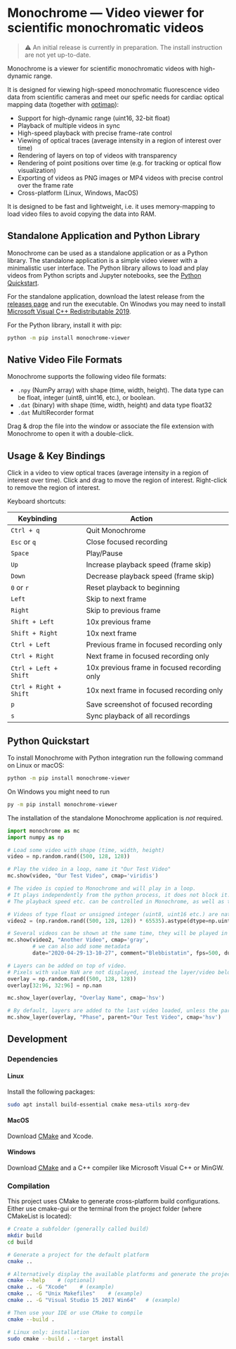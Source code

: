 # Monochrome — Video viewer for scientific monochromatic videos

> ⚠️ An initial release is currently in preparation. The install instruction are not yet up-to-date.

Monochrome is a viewer for scientific monochromatic videos with high-dynamic range.

It is designed for viewing high-speed monochromatic fluorescence video data from scientific cameras and meet our spefic needs for cardiac optical mapping data (together with [optimap](https://github.com/cardiacvision/optimap)):
* Support for high-dynamic range (uint16, 32-bit float)
* Playback of multiple videos in sync
* High-speed playback with precise frame-rate control
* Viewing of optical traces (average intensity in a region of interest over time)
* Rendering of layers on top of videos with transparency
* Rendering of point positions over time (e.g. for tracking or optical flow visualization)
* Exporting of videos as PNG images or MP4 videos with precise control over the frame rate
* Cross-platform (Linux, Windows, MacOS)

It is designed to be fast and lightweight, i.e. it uses memory-mapping to load video files to avoid copying the data into RAM. 

## Standalone Application and Python Library

Monochrome can be used as a standalone application or as a Python library. The standalone application is a simple video viewer with a minimalistic user interface. The Python library allows to load and play videos from Python scripts and Jupyter notebooks, see the [Python Quickstart](#python-quickstart).

For the standalone application, download the latest release from the [releases page](https://github.com/sitic/monochrome/-/releases) and run the executable. On Winodws you may need to install [Microsoft Visual C++ Redistributable 2019](https://aka.ms/vs/16/release/vc_redist.x86.exe).

For the Python library, install it with pip:

```bash
python -m pip install monochrome-viewer
```

## Native Video File Formats
Monochrome supports the following video file formats:

* `.npy` (NumPy array) with shape (time, width, height). The data type can be float, integer (uint8, uint16, etc.), or boolean.
* `.dat` (binary) with shape (time, width, height) and data type float32
* `.dat` MultiRecorder format

Drag & drop the file into the window or associate the file extension with Monochrome to open it with a double-click.

## Usage & Key Bindings

Click in a video to view optical traces (average intensity in a region of interest over time). Click and drag to move the region of interest. Right-click to remove the region of interest.

Keyboard shortcuts:

| Keybinding &nbsp;&nbsp;&nbsp;&nbsp;&nbsp;&nbsp;&nbsp; | Action &nbsp;&nbsp;&nbsp;&nbsp;&nbsp;&nbsp;&nbsp;&nbsp;&nbsp;&nbsp;&nbsp;&nbsp;&nbsp;&nbsp; |
| --- | --- |
| `Ctrl + q` | Quit Monochrome |
| `Esc` or `q` | Close focused recording |
| `Space` | Play/Pause |
| `Up` | Increase playback speed (frame skip) |
| `Down` | Decrease playback speed (frame skip) |
| `0` or `r` | Reset playback to beginning |
| `Left` | Skip to next frame |
| `Right` | Skip to previous frame |
| `Shift + Left` | 10x previous frame |
| `Shift + Right` | 10x next frame |
| `Ctrl + Left` | Previous frame in focused recording only |
| `Ctrl + Right` | Next frame in focused recording only |
| `Ctrl + Left + Shift` | 10x previous frame in focused recording only |
| `Ctrl + Right + Shift` | 10x next frame in focused recording only |
| `p` | Save screenshot of focused recording |
| `s` | Sync playback of all recordings |

## Python Quickstart

To install Monochrome with Python integration run the following command on Linux or macOS:
```bash
python -m pip install monochrome-viewer
```
On Windows you might need to run
```bash
py -m pip install monochrome-viewer
```
The installation of the standalone Monochrome application is *not* required.


```python
import monochrome as mc
import numpy as np

# Load some video with shape (time, width, height)
video = np.random.rand((500, 128, 128))

# Play the video in a loop, name it "Our Test Video"
mc.show(video, "Our Test Video", cmap='viridis')

# The video is copied to Monochrome and will play in a loop.
# It plays independently from the python process, it does not block it.
# The playback speed etc. can be controlled in Monochrome, as well as the export as png images or as mp4 video

# Videos of type float or unsigned integer (uint8, uint16 etc.) are natively supported by Monochrome
video2 = (np.random.rand((500, 128, 128)) * 65535).astype(dtype=np.uint16)

# Several videos can be shown at the same time, they will be played in sync if they have the same length
mc.show(video2, "Another Video", cmap='gray',
        # we can also add some metadata
        date="2020-04-29-13-10-27", comment="Blebbistatin", fps=500, duration_seconds=30)

# Layers can be added on top of video.
# Pixels with value NaN are not displayed, instead the layer/video below is shown
overlay = np.random.rand((500, 128, 128))
overlay[32:96, 32:96] = np.nan

mc.show_layer(overlay, "Overlay Name", cmap='hsv')

# By default, layers are added to the last video loaded, unless the parent name is specified.
mc.show_layer(overlay, "Phase", parent="Our Test Video", cmap='hsv')
```

## Development

### Dependencies

#### Linux

Install the following packages:
```bash
sudo apt install build-essential cmake mesa-utils xorg-dev
```

#### MacOS

Download [CMake](https://cmake.org/download/) and Xcode.

#### Windows

Download [CMake](https://cmake.org/) and a C++ compiler like Microsoft Visual C++ or MinGW.

### Compilation

This project uses CMake to generate cross-platform build configurations. Either use cmake-gui or the terminal from the project folder (where CMakeList is located):

```bash
# Create a subfolder (generally called build)
mkdir build
cd build

# Generate a project for the default platform
cmake ..

# Alternatively display the available platforms and generate the project for the platform of your choice
cmake --help    # (optional)
cmake .. -G "Xcode"    # (example)
cmake .. -G "Unix Makefiles"    # (example)
cmake .. -G "Visual Studio 15 2017 Win64"   # (example)

# Then use your IDE or use CMake to compile
cmake --build .

# Linux only: installation
sudo cmake --build . --target install
```
